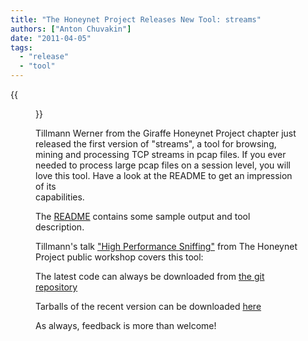 ```yaml
---
title: "The Honeynet Project Releases New Tool: streams"
authors: ["Anton Chuvakin"]
date: "2011-04-05"
tags: 
  - "release"
  - "tool"
---
```

{{<figure src="images/banner.png" alt="Banner" width="50%">}}

Tillmann Werner from the Giraffe Honeynet Project chapter just released the first version of "streams", a tool for browsing, mining and processing TCP streams in pcap files. If you ever needed to process large pcap files on a session level, you will love this tool. Have a look at the README to get an impression of its  
capabilities.  
  
The [README](http://src.carnivore.it/streams/about) contains some sample output and tool description.  
  
Tillmann's talk ["High Performance Sniffing"](https://www3.honeynet.org/wp-content/uploads/attachments/sniffing-mining.pdf) from The Honeynet Project public workshop covers this tool:  
  
The latest code can always be downloaded from [the git repository](http://src.carnivore.it/streams/tree/)  
  
Tarballs of the recent version can be downloaded [here](ftp://ftp.carnivore.it/projects/streams/)  
  
As always, feedback is more than welcome!
